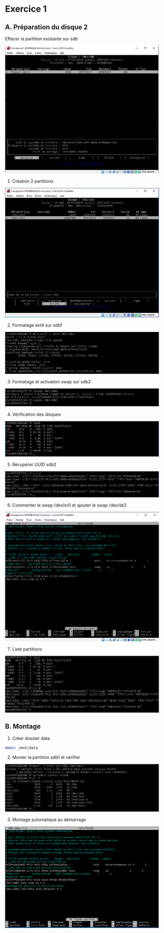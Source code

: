 # Exercice 1

## A. Préparation du disque 2

Effacer la partition existante sur sdb

![effacer](https://github.com/Seyia11/perso-point/blob/main/0.effacer.PNG?raw=true)

1. Création 2 partitions

![création](https://github.com/Seyia11/perso-point/blob/main/exercice1/1.creationpartition.PNG?raw=true)

2. Formatage ext4 sur sdb1

![formatage](https://github.com/Seyia11/perso-point/blob/main/exercice1/2.formatagesdb1.PNG?raw=true)

3. Formatage et activation swap sur sdb2

![swap](https://github.com/Seyia11/perso-point/blob/main/exercice1/3.formatageetactiveswap.PNG?raw=true)

4. Vérification des disques

![vérif](https://github.com/Seyia11/perso-point/blob/main/exercice1/4.verifierlespartitionslsblk.PNG?raw=true)

5. Récupérer UUID sdb2

![UUID](https://github.com/Seyia11/perso-point/blob/main/exercice1/5a.blkid.PNG?raw=true)


6. Commenter le swap /dev/sr0 et ajouter le swap /dev/sb2

![fstab](https://github.com/Seyia11/perso-point/blob/main/exercice1/5b.commenteretajoutersdb2.PNG?raw=true)

7. Liste partitions

![liste](https://github.com/Seyia11/perso-point/blob/main/exercice1/6.listepartition.PNG?raw=true)


## B. Montage

1. Créer dossier data

 ```bash
 mkdir /mnt/data
 ```
2. Monter la partition sdb1 et vérifier

![montage](https://github.com/Seyia11/perso-point/blob/main/exercice1/B.2montage.PNG?raw=true)

3. Montage automatique au démarrage

![démarrage](https://github.com/Seyia11/perso-point/blob/main/exercice1/B.3.PNG?raw=true)




